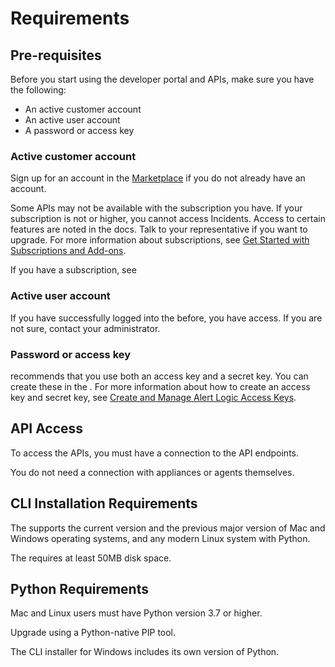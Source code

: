# Requirements

## Pre-requisites

<p>Before you start using the <MadCap:variable name="SDKVariables.Company" xmlns:MadCap="http://www.madcapsoftware.com/Schemas/MadCap.xsd" /> developer portal and APIs, make sure you have the following:</p>

<ul>
  <li>An active <MadCap:variable name="SDKVariables.Company" xmlns:MadCap="http://www.madcapsoftware.com/Schemas/MadCap.xsd" /> customer account</li>
  <li>An active <MadCap:variable name="SDKVariables.Company" xmlns:MadCap="http://www.madcapsoftware.com/Schemas/MadCap.xsd" /> user account</li>
  <li>A password or access key</li>
</ul><h3>Active <MadCap:variable name="SDKVariables.Company" xmlns:MadCap="http://www.madcapsoftware.com/Schemas/MadCap.xsd" /> customer account</h3><p>Sign up for an account in the <a href="https://aws.amazon.com/marketplace/seller-profile/?id=20e24245-5d10-4191-92f1-c7725d18a375" title="Alert Logic in the AWS Marketplace" alt="Alert Logic in the AWS Marketplace"><MadCap:variable name="SDKVariables.AWS_1" xmlns:MadCap="http://www.madcapsoftware.com/Schemas/MadCap.xsd" /> Marketplace</a> if you do not already have an account.</p>

<p>Some APIs may not be available with the subscription you have. If your subscription is not <MadCap:variable name="SDKVariables.Professional" xmlns:MadCap="http://www.madcapsoftware.com/Schemas/MadCap.xsd" /> or higher, you cannot access Incidents. Access to certain features are noted in the docs. Talk to your <MadCap:variable name="SDKVariables.Company" xmlns:MadCap="http://www.madcapsoftware.com/Schemas/MadCap.xsd" /> representative if you want to upgrade. For more information about <MadCap:variable name="SDKVariables.Company" xmlns:MadCap="http://www.madcapsoftware.com/Schemas/MadCap.xsd" />subscriptions, see <a href="https://docs.alertlogic.com/get-started/subscriptions-addons.htm">Get Started with <MadCap:variable name="SDKVariables.Company" xmlns:MadCap="http://www.madcapsoftware.com/Schemas/MadCap.xsd" /> Subscriptions and Add-ons</a>.</p>

<p MadCap:conditions="Primary.beta" xmlns:MadCap="http://www.madcapsoftware.com/Schemas/MadCap.xsd">If you have a <MadCap:variable name="SDKVariables.CloudDefender" /> subscription, see</p>

<h3>Active <MadCap:variable name="SDKVariables.Company" xmlns:MadCap="http://www.madcapsoftware.com/Schemas/MadCap.xsd" /> user account</h3><p>If you have successfully logged into the <MadCap:variable name="SDKVariables.ALUI" xmlns:MadCap="http://www.madcapsoftware.com/Schemas/MadCap.xsd" /> before, you have access. If you are not sure, contact your administrator.</p>

### Password or access key

<p>
  <MadCap:variable name="SDKVariables.Company" xmlns:MadCap="http://www.madcapsoftware.com/Schemas/MadCap.xsd" /> recommends that you use both an access key and a secret key. You can create these in the <MadCap:variable name="SDKVariables.ALUI" xmlns:MadCap="http://www.madcapsoftware.com/Schemas/MadCap.xsd" />. For more information about how to create an access key and secret key, see <a href="https://docs.alertlogic.com/prepare/access-key-management.htm" title="Create and Manage Alert Logic Access Keys" alt="Create and Manage Alert Logic Access Keys">Create and Manage Alert Logic Access Keys</a>.</p>

## API Access

<p>To access the <MadCap:variable name="SDKVariables.Company" xmlns:MadCap="http://www.madcapsoftware.com/Schemas/MadCap.xsd" /> APIs, you must have a connection to the <MadCap:variable name="SDKVariables.Company" xmlns:MadCap="http://www.madcapsoftware.com/Schemas/MadCap.xsd" /> API endpoints.</p>

You do not need a connection with appliances or agents themselves.

## CLI Installation Requirements

<p>The <MadCap:variable name="SDKVariables.CLI" xmlns:MadCap="http://www.madcapsoftware.com/Schemas/MadCap.xsd" /> supports the current version and the previous major version of Mac and Windows operating systems, and any modern Linux system with Python.</p>

<p>The <MadCap:variable name="SDKVariables.CLI" xmlns:MadCap="http://www.madcapsoftware.com/Schemas/MadCap.xsd" /> requires at least 50MB disk space.</p>

## Python Requirements

Mac and Linux users must have Python version 3.7 or higher.

Upgrade using a Python-native PIP tool.

The CLI installer for Windows includes its own version of Python.
